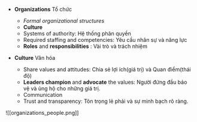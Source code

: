 - **Organizations** Tổ chức
	- *Formal organizational structures*
	- **Culture**
	- Systems of authority: Hệ thống phân quyền
	- Required staffing and competencies: Yêu cầu nhân sự và năng lực
	- **Roles** and **responsibilities** : Vài trò và trách nhiệm
	
- **Culture** Văn hóa
	- Share values and attitudes: Chia sẻ lợi ích(giá trị) và Quan điểm(thái độ)
	- **Leaders champion** and **advocate** the values: Người đứng đầu bảo vệ và ủng hộ cho những giá trị.
	- Communication
	- Trust and transparency: Tôn trọng lẻ phải và sự minh bạch rõ ràng.

![[organizations_people.png]]